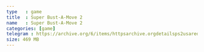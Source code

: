 ```yaml
---
type   : game
title  : Super Bust-A-Move 2
name   : Super Bust-A-Move 2
categories: [game]
telegram : https://archive.org/6/items/httpsarchive.orgdetailsps2usaredump3/Super%20Bust-A-Move%202.7z
size: 469 MB
---
```



